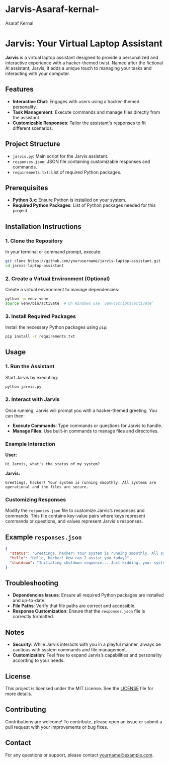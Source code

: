 # Jarvis-Asaraf-kernal-
Asaraf Kernal
# Jarvis: Your Virtual Laptop Assistant

**Jarvis** is a virtual laptop assistant designed to provide a personalized and interactive experience with a hacker-themed twist. Named after the fictional AI assistant, Jarvis, it adds a unique touch to managing your tasks and interacting with your computer.

## Features

- **Interactive Chat**: Engages with users using a hacker-themed personality.
- **Task Management**: Execute commands and manage files directly from the assistant.
- **Customizable Responses**: Tailor the assistant's responses to fit different scenarios.

## Project Structure

- `jarvis.py`: Main script for the Jarvis assistant.
- `responses.json`: JSON file containing customizable responses and commands.
- `requirements.txt`: List of required Python packages.

## Prerequisites

- **Python 3.x**: Ensure Python is installed on your system.
- **Required Python Packages**: List of Python packages needed for this project.

## Installation Instructions

### 1. Clone the Repository

In your terminal or command prompt, execute:

```bash
git clone https://github.com/yourusername/jarvis-laptop-assistant.git
cd jarvis-laptop-assistant
```

### 2. Create a Virtual Environment (Optional)

Create a virtual environment to manage dependencies:

```bash
python -m venv venv
source venv/bin/activate  # On Windows use `venv\Scripts\activate`
```

### 3. Install Required Packages

Install the necessary Python packages using `pip`:

```bash
pip install -r requirements.txt
```

## Usage

### 1. Run the Assistant

Start Jarvis by executing:

```bash
python jarvis.py
```

### 2. Interact with Jarvis

Once running, Jarvis will prompt you with a hacker-themed greeting. You can then:

- **Execute Commands**: Type commands or questions for Jarvis to handle.
- **Manage Files**: Use built-in commands to manage files and directories.

### Example Interaction

**User:**

```plaintext
Hi Jarvis, what's the status of my system?
```

**Jarvis:**

```plaintext
Greetings, hacker! Your system is running smoothly. All systems are operational and the files are secure.
```

### Customizing Responses

Modify the `responses.json` file to customize Jarvis’s responses and commands. This file contains key-value pairs where keys represent commands or questions, and values represent Jarvis's responses.

## Example `responses.json`

```json
{
  "status": "Greetings, hacker! Your system is running smoothly. All systems are operational and the files are secure.",
  "hello": "Hello, hacker! How can I assist you today?",
  "shutdown": "Initiating shutdown sequence... Just kidding, your system is safe."
}
```

## Troubleshooting

- **Dependencies Issues**: Ensure all required Python packages are installed and up-to-date.
- **File Paths**: Verify that file paths are correct and accessible.
- **Response Customization**: Ensure that the `responses.json` file is correctly formatted.

## Notes

- **Security**: While Jarvis interacts with you in a playful manner, always be cautious with system commands and file management.
- **Customization**: Feel free to expand Jarvis’s capabilities and personality according to your needs.

## License

This project is licensed under the MIT License. See the [LICENSE](LICENSE) file for more details.

## Contributing

Contributions are welcome! To contribute, please open an issue or submit a pull request with your improvements or bug fixes.

## Contact

For any questions or support, please contact [yourname@example.com](mailto:yourname@example.com).
